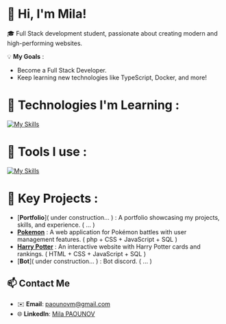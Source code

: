 # 👋 Hi, I'm Mila!

🎓 Full Stack development student, passionate about creating modern and high-performing websites.

💡 **My Goals** :
- Become a Full Stack Developer.
- Keep learning new technologies like TypeScript, Docker, and more!

# 🚀 **Technologies I'm Learning** :
[![My Skills](https://skillicons.dev/icons?i=js,html,css,tailwind,python,php,mysql,symfony,sass)](https://skillicons.dev)

# 🚀 **Tools I use** :
[![My Skills](https://skillicons.dev/icons?i=git,vscode,postman,figma,illustrator,notion)](https://skillicons.dev)

# 🌟 **Key Projects** :
- [**Portfolio**]( under construction... ) :  A portfolio showcasing my projects, skills, and experience. ( ... )
- [**Pokemon**](https://github.com/AS-Ven/pokemonBattle) : A web application for Pokémon battles with user management features. ( php + CSS + JavaScript + SQL )
- [**Harry Potter**](https://github.com/Mila2809/Site-Carte-API-HP) : An interactive website with Harry Potter cards and rankings.   ( HTML + CSS + JavaScript + SQL )
- [**Bot**]( under construction... ) : Bot discord. ( ... )

## 📫 **Contact Me**
- ✉️ **Email**: paounovm@gmail.com  
- 🌐 **LinkedIn**: [Mila PAOUNOV](https://www.linkedin.com/in/mila-paounov-759935291/)
